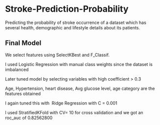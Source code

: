 # Stroke-Prediction-Probability
Predicting the probability of stroke occurrence of a dataset which has  several health, demographic and lifestyle details about its patients.

## Final Model
We select features using 
SelectKBest and F_Classif.

I used Logistic Regression with manual class weights since the dataset is imbalanced

Later tuned model by selecting variables with high coefficient >  0.3

Age, Hypertension, heart disease, Avg glucose level, age category are the features obtained

I again tuned this with  Ridge Regression with C = 0.001

I used StratifiedKFold with CV= 10 for cross validation and we got an roc_auc of
0.82562800




